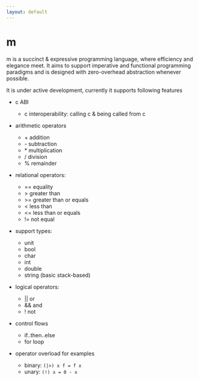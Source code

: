 ```yaml
---
layout: default
---
```


# m

m is a succinct & expressive programming language, where efficiency and elegance meet. It aims to support imperative and functional programming paradigms and is designed with zero-overhead abstraction whenever possible.

It is under active development, currently it supports following features
- c ABI
  - c interoperability: calling c & being called from c

- arithmetic operators
  - \+    addition
  - \-    subtraction
  - \*    multiplication
  - /     division
  - %     remainder

- relational operators:
  - == equality
  - \>  greater than
  - \>= greater than or equals
  - \<  less than
  - \<= less than or equals
  - \!= not equal

- support types:
  - unit
  - bool
  - char
  - int
  - double
  - string (basic stack-based)

- logical operators:
  - \|\| or
  - && and
  - ! not

- control flows
  - if..then..else
  - for loop

- operator overload
  for examples
  - binary: ```(|>) x f = f x```
  - unary: ```(!) x = 0 - x```